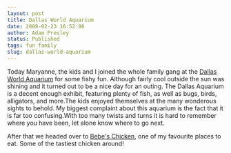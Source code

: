 ```yaml
---
layout: post
title: Dallas World Aquarium
date: 2008-02-23 16:52:00
author: Adam Presley
status: Published
tags: fun family
slug: dallas-world-aquarium
---
```

Today Maryanne, the kids and I joined the whole family gang at the
[Dallas World Aquarium](http://www.dwazoo.com/default.html) for some fishy fun. Although fairly cool
outside the sun was shining and it turned out to be a nice day for an
outing. The Dallas Aquarium is a decent enough exhibit, featuring plenty
of fish, as well as bugs, birds, alligators, and more.The kids enjoyed
themselves at the many wonderous sights to behold. My biggest complaint
about this aquarium is the fact that it is far too confusing.With too
many twists and turns it is hard to remember where you have been, let
alone know where to go next.

After that we headed over to [Bebe's Chicken](http://www.babeschicken.com/), one of my favourite
places to eat. Some of the tastiest chicken around!

